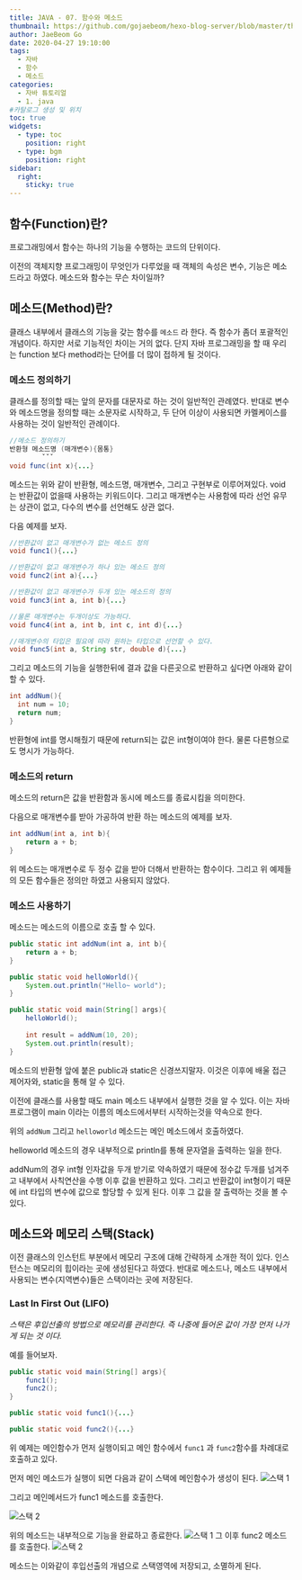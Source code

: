 ```yaml
---
title: JAVA - 07. 함수와 메소드
thumbnail: https://github.com/gojaebeom/hexo-blog-server/blob/master/themes/icarus/source/images/%EC%9E%90%EB%B0%94/thumbnail.png?raw=true
author: JaeBeom Go
date: 2020-04-27 19:10:00
tags:
  - 자바
  - 함수
  - 메소드
categories:
  - 자바 튜토리얼
  - 1. java 
#카탈로그 생성 및 위치
toc: true
widgets:
  - type: toc
    position: right
  - type: bgm
    position: right
sidebar:
  right:
    sticky: true
---
```

## 함수(Function)란?
프로그래밍에서 함수는 하나의 기능을 수행하는 코드의 단위이다.
<!-- more -->

이전의 객체지향 프로그래밍이 무엇인가 다루었을 때 객체의 속성은 변수, 기능은 메소드라고 하였다. 메소드와 함수는 무슨 차이일까? 

## 메소드(Method)란?
클래스 내부에서 클래스의 기능을 갖는 함수를 `메소드` 라 한다. 즉 함수가 좀더 포괄적인 개념이다. 하지만 서로 기능적인 차이는 거의 없다. 단지 자바 프로그래밍을 할 때 우리는 function 보다 method라는 단어를 더 많이 접하게 될 것이다.

### 메소드 정의하기
클래스를 정의할 때는 앞의 문자를 대문자로 하는 것이 일반적인 관례였다. 반대로 변수와 메소드명을 정의할 때는 소문자로 시작하고, 두 단어 이상이 사용되면 카멜케이스를 사용하는 것이 일반적인 관례이다. 

```java
//메소드 정의하기
반환형 메소드명 (매개변수){몸통}
        ˇˇˇ
void func(int x){...}
```
메소드는 위와 같이 반환형, 메소드명, 매개변수, 그리고 구현부로 이루어져있다. void는 반환값이 없을때 사용하는 키워드이다. 그리고 매개변수는 사용함에 따라 선언 유무는 상관이 없고, 다수의 변수를 선언해도 상관 없다. 

다음 예제를 보자. 
```java
//반환값이 없고 매개변수가 없는 메소드 정의
void func1(){...}

//반환값이 없고 매개변수가 하나 있는 메소드 정의
void func2(int a){...}

//반환값이 없고 매개변수가 두개 있는 메소드의 정의
void func3(int a, int b){...}

//물론 매개변수는 두개이상도 가능하다.
void func4(int a, int b, int c, int d){...}

//매개변수의 타입은 필요에 따라 원하는 타입으로 선언할 수 있다.
void func5(int a, String str, double d){...}
```

그리고 메소드의 기능을 실행한뒤에 결과 값을 다른곳으로 반환하고 싶다면 아래와 같이 할 수 있다.
```java
int addNum(){
  int num = 10;
  return num;
}
```
반환형에 int를 명시해줬기 때문에 return되는 값은 int형이여야 한다. 물론 다른형으로도 명시가 가능하다.

### 메소드의 return 
메소드의 return은 값을 반환함과 동시에 메소드를 종료시킴을 의미한다.

다음으로 매개변수를 받아 가공하여 반환 하는 메소드의 예제를 보자.
```java
int addNum(int a, int b){
	return a + b;
}
```
위 메소드는 매개변수로 두 정수 값을 받아 더해서 반환하는 함수이다. 그리고 위 예제들의 모든 함수들은 정의만 하였고 사용되지 않았다.

### 메소드 사용하기
메소드는 메소드의 이름으로 호출 할 수 있다.
```java
public static int addNum(int a, int b){
	return a + b;
}

public static void helloWorld(){
	System.out.println("Hello~ world");
}

public static void main(String[] args){
    helloWorld();
    
    int result = addNum(10, 20);
    System.out.println(result);
}
```
메소드의 반환형 앞에 붙은 public과 static은 신경쓰지말자. 이것은 이후에 배울 접근 제어자와, static을 통해 알 수 있다. 

이전에 클래스를 사용할 때도 main 메소드 내부에서 실행한 것을 알 수 있다. 이는 자바 프로그램이 main 이라는 이름의 메소드에서부터 시작하는것을 약속으로 한다.

위의 `addNum` 그리고 `helloworld` 메소드는 메인 메소드에서 호출하였다.

helloworld 메소드의 경우 내부적으로 println를 통해 문자열을 출력하는 일을 한다. 

addNum의 경우 int형 인자값을 두개 받기로 약속하였기 때문에 정수값 두개를 넘겨주고 내부에서 사칙연산을 수행 이후 값을 반환하고 있다. 그리고 반환값이 int형이기 때문에 int 타입의 변수에 값으로 할당할 수 있게 된다. 이후 그 값을 잘 출력하는 것을 볼 수 있다.

## 메소드와 메모리 스택(Stack)
이전 클래스의 인스턴트 부분에서 메모리 구조에 대해 간략하게 소개한 적이 있다. 인스턴스는 메모리의 힙이라는 곳에 생성된다고 하였다. 반대로 메소드나, 메소드 내부에서 사용되는 변수(지역변수)들은 스택이라는 곳에 저장된다.

### Last In First Out (LIFO)
*스택은 후입선출의 방법으로 메모리를 관리한다. 즉 나중에 들어온 값이 가장 먼저 나가게 되는 것 이다.*

예를 들어보자.
```java
public static void main(String[] args){
	func1();
    func2();
}

public static void func1(){...}

public static void func2(){...}
```

위 예제는 메인함수가 먼저 실행이되고 메인 함수에서 `func1` 과 `func2`함수를 차례대로 호출하고 있다. 

먼저 메인 메소드가 실행이 되면 다음과 같이 스택에 메인함수가 생성이 된다.
![스택 1](https://github.com/gojaebeom/hexo-blog-server/blob/master/themes/icarus/source/images/%EC%9E%90%EB%B0%94/%EC%8A%A4%ED%83%9D3.png?raw=true)

그리고 메인메서드가 func1 메소드를 호출한다.

![스택 2](https://github.com/gojaebeom/hexo-blog-server/blob/master/themes/icarus/source/images/%EC%9E%90%EB%B0%94/%EC%8A%A4%ED%83%9D1.png?raw=true)

위의 메소드는 내부적으로 기능을 완료하고 종료한다. 
![스택 1](https://github.com/gojaebeom/hexo-blog-server/blob/master/themes/icarus/source/images/%EC%9E%90%EB%B0%94/%EC%8A%A4%ED%83%9D3.png?raw=true)
그 이후 func2 메소드를 호출한다.
![스택 2](https://github.com/gojaebeom/hexo-blog-server/blob/master/themes/icarus/source/images/%EC%9E%90%EB%B0%94/%EC%8A%A4%ED%83%9D2.png?raw=true) 

메소드는 이와같이 후입선출의 개념으로 스택영역에 저장되고, 소멸하게 된다.